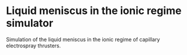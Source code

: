 # Liquid meniscus in the ionic regime simulator
 Simulation of the liquid meniscus in the ionic regime of capillary electrospray thrusters.
